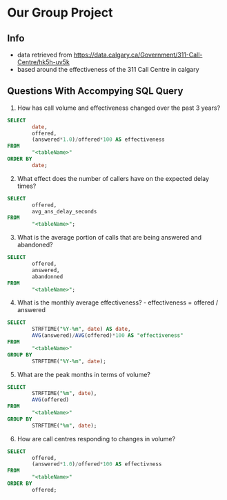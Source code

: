 # Our Group Project

## Info
- data retrieved from https://data.calgary.ca/Government/311-Call-Centre/hk5h-uv5k
- based around the effectiveness of the 311 Call Centre in calgary

## Questions With Accompying SQL Query
1. How has call volume and effectiveness changed over the past 3 years?
```sql
SELECT 
        date, 
        offered,
        (answered*1.0)/offered*100 AS effectiveness
FROM 
        "<tableName>" 
ORDER BY 
        date;
```
2. What effect does the number of callers have on the expected delay times?
```sql
SELECT 
        offered, 
        avg_ans_delay_seconds 
FROM 
        "<tableName>";
```
3. What is the average portion of calls that are being answered and abandoned?
```sql
SELECT 
        offered, 
        answered, 
        abandonned 
FROM 
        "<tableName>";
```
4. What is the monthly average effectiveness?
        - effectiveness = offered / answered
```sql
SELECT 
        STRFTIME("%Y-%m", date) AS date, 
        AVG(answered)/AVG(offered)*100 AS "effectiveness" 
FROM 
        "<tableName>" 
GROUP BY 
        STRFTIME("%Y-%m", date);
```
5. What are the peak months in terms of volume?
```sql
SELECT 
        STRFTIME("%m", date), 
        AVG(offered) 
FROM 
        "<tableName>" 
GROUP BY 
        STRFTIME("%m", date);
```
6. How are call centres responding to changes in volume?
```sql
SELECT 
        offered, 
        (answered*1.0)/offered*100 AS effectivness 
FROM 
        "<tableName>" 
ORDER BY 
        offered;
```


